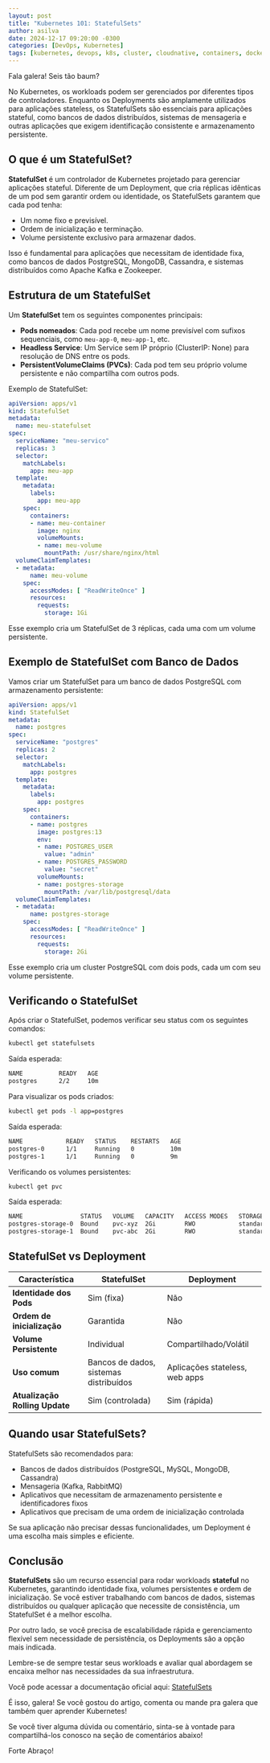 ```yaml
---
layout: post
title: "Kubernetes 101: StatefulSets"
author: asilva
date: 2024-12-17 09:20:00 -0300
categories: [DevOps, Kubernetes]
tags: [kubernetes, devops, k8s, cluster, cloudnative, containers, docker, microservices]
---
```


Fala galera! Seis tão baum?

No Kubernetes, os workloads podem ser gerenciados por diferentes tipos de controladores. Enquanto os Deployments são amplamente utilizados para aplicações stateless, os StatefulSets são essenciais para aplicações stateful, como bancos de dados distribuídos, sistemas de mensageria e outras aplicações que exigem identificação consistente e armazenamento persistente.

## **O que é um StatefulSet?**

**StatefulSet** é um controlador de Kubernetes projetado para gerenciar aplicações stateful. Diferente de um Deployment, que cria réplicas idênticas de um pod sem garantir ordem ou identidade, os StatefulSets garantem que cada pod tenha:

- Um nome fixo e previsível.
- Ordem de inicialização e terminação.
- Volume persistente exclusivo para armazenar dados.

Isso é fundamental para aplicações que necessitam de identidade fixa, como bancos de dados PostgreSQL, MongoDB, Cassandra, e sistemas distribuídos como Apache Kafka e Zookeeper.

## **Estrutura de um StatefulSet**

Um **StatefulSet** tem os seguintes componentes principais:

- **Pods nomeados**: Cada pod recebe um nome previsível com sufixos sequenciais, como `meu-app-0`, `meu-app-1`, etc.
- **Headless Service**: Um Service sem IP próprio (ClusterIP: None) para resolução de DNS entre os pods.
- **PersistentVolumeClaims (PVCs)**: Cada pod tem seu próprio volume persistente e não compartilha com outros pods.

Exemplo de StatefulSet:

````yaml 
apiVersion: apps/v1
kind: StatefulSet
metadata:
  name: meu-statefulset
spec:
  serviceName: "meu-servico"
  replicas: 3
  selector:
    matchLabels:
      app: meu-app
  template:
    metadata:
      labels:
        app: meu-app
    spec:
      containers:
      - name: meu-container
        image: nginx
        volumeMounts:
        - name: meu-volume
          mountPath: /usr/share/nginx/html
  volumeClaimTemplates:
  - metadata:
      name: meu-volume
    spec:
      accessModes: [ "ReadWriteOnce" ]
      resources:
        requests:
          storage: 1Gi
````

Esse exemplo cria um StatefulSet de 3 réplicas, cada uma com um volume persistente.

## **Exemplo de StatefulSet com Banco de Dados**

Vamos criar um StatefulSet para um banco de dados PostgreSQL com armazenamento persistente:

````yaml
apiVersion: apps/v1
kind: StatefulSet
metadata:
  name: postgres
spec:
  serviceName: "postgres"
  replicas: 2
  selector:
    matchLabels:
      app: postgres
  template:
    metadata:
      labels:
        app: postgres
    spec:
      containers:
      - name: postgres
        image: postgres:13
        env:
        - name: POSTGRES_USER
          value: "admin"
        - name: POSTGRES_PASSWORD
          value: "secret"
        volumeMounts:
        - name: postgres-storage
          mountPath: /var/lib/postgresql/data
  volumeClaimTemplates:
  - metadata:
      name: postgres-storage
    spec:
      accessModes: [ "ReadWriteOnce" ]
      resources:
        requests:
          storage: 2Gi
````

Esse exemplo cria um cluster PostgreSQL com dois pods, cada um com seu volume persistente.

## **Verificando o StatefulSet**

Após criar o StatefulSet, podemos verificar seu status com os seguintes comandos:

````bash
kubectl get statefulsets
````

Saída esperada:
````bash
NAME          READY   AGE
postgres      2/2     10m
````
Para visualizar os pods criados:

````bash
kubectl get pods -l app=postgres
````

Saída esperada:

````bash
NAME            READY   STATUS    RESTARTS   AGE
postgres-0      1/1     Running   0          10m
postgres-1      1/1     Running   0          9m
````

Verificando os volumes persistentes:

````bash
kubectl get pvc
````

Saída esperada:

````bash
NAME                STATUS   VOLUME   CAPACITY   ACCESS MODES   STORAGECLASS   AGE
postgres-storage-0  Bound    pvc-xyz  2Gi        RWO            standard       10m
postgres-storage-1  Bound    pvc-abc  2Gi        RWO            standard       9m
````

## StatefulSet vs Deployment

| Característica                 | StatefulSet                            | Deployment                         |
|--------------------------------|----------------------------------------|------------------------------------|
| **Identidade dos Pods**        | Sim (fixa)                              | Não                                |
| **Ordem de inicialização**     | Garantida                              | Não                                |
| **Volume Persistente**         | Individual                             | Compartilhado/Volátil              |
| **Uso comum**                  | Bancos de dados, sistemas distribuídos | Aplicações stateless, web apps     |
| **Atualização Rolling Update** | Sim (controlada)                       | Sim (rápida)                      |

## **Quando usar StatefulSets?**

StatefulSets são recomendados para:

- Bancos de dados distribuídos (PostgreSQL, MySQL, MongoDB, Cassandra)
- Mensageria (Kafka, RabbitMQ)
- Aplicativos que necessitam de armazenamento persistente e identificadores fixos
- Aplicativos que precisam de uma ordem de inicialização controlada

Se sua aplicação não precisar dessas funcionalidades, um Deployment é uma escolha mais simples e eficiente.

## **Conclusão**

**StatefulSets** são um recurso essencial para rodar workloads **stateful** no Kubernetes, garantindo identidade fixa, volumes persistentes e ordem de inicialização. Se você estiver trabalhando com bancos de dados, sistemas distribuídos ou qualquer aplicação que necessite de consistência, um StatefulSet é a melhor escolha.

Por outro lado, se você precisa de escalabilidade rápida e gerenciamento flexível sem necessidade de persistência, os Deployments são a opção mais indicada.

Lembre-se de sempre testar seus workloads e avaliar qual abordagem se encaixa melhor nas necessidades da sua infraestrutura.

Você pode acessar a documentação oficial aqui: <a href="https://kubernetes.io/docs/concepts/workloads/controllers/statefulset/" target="_blank">StatefulSets</a>

É isso, galera! Se você gostou do artigo, comenta ou mande pra galera que também quer aprender Kubernetes! 

Se você tiver alguma dúvida ou comentário, sinta-se à vontade para compartilhá-los conosco na seção de comentários abaixo!

Forte Abraço!
